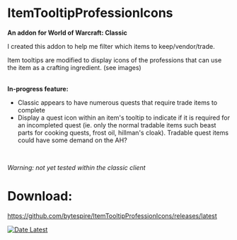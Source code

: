 # ItemTooltipProfessionIcons
**An addon for World of Warcraft: Classic**

I created this addon to help me filter which items to keep/vendor/trade.

Item tooltips are modified to display icons of the professions that can use the item as a crafting ingredient. (see images)
<br><br>
 
**In-progress feature:**
- Classic appears to have numerous quests that require trade items to complete
- Display a quest icon within an item's tooltip to indicate if it is required for an incompleted quest (ie. only the normal tradable items such beast parts for cooking quests, frost oil, hillman's cloak). Tradable quest items could have some demand on the AH?
<br>

*Warning: not yet tested within the classic client*


# Download:

https://github.com/bytespire/ItemTooltipProfessionIcons/releases/latest

[![Date Latest](https://img.shields.io/github/release-date/bytespire/ItemTooltipProfessionIcons.svg)](https://github.com/bytespire/ItemTooltipProfessionIcons/releases/latest)
